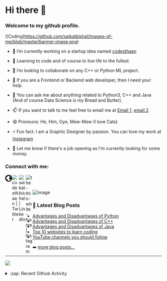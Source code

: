 # Hi there 👋
### Welcome to my github profile.

![Coding]https://github.com/saikatbishal/Images-of-me/blob/master/banner-image.png)

- 🔭 I’m currently working on a startup idea named [codesthaan](https://www.codesthaan.com)

- 🌱 Learning to code and of course to live life to the fullest.

- 👯 I’m looking to collaborate on any C++ or Python ML project.

- 🤔 If you are a Frontend or Backend web developer, then I need your help.

- 💬 You can ask me about anything related to Python3, C++ and Java
      (And of course Data Science is my Bread and Butter).
      
- 📫 If you want to talk to me feel free to email me at [Email 1](saikat.bishal786@gmail.com), [email 2](saikatbishal@codesthaan.com)

- 😄 Pronouns:  He, Him, Oye, Mew-Mew (I love Cats)

- ⚡ Fun fact: I am a Graphic Designer by passion. You can love my work at [Instagram](https://www.instagram.com/the_thin_white_frame/)

- 🎁 Let me know if there's a job opening as I'm currently looking for some money.

### Connect with me:

[<img align="left" alt="codesthaan.com" width="22px" src="https://raw.githubusercontent.com/iconic/open-iconic/master/svg/globe.svg" />][website]
[<img align="left" alt="codesthaan | Twitter" width="22px" src="https://cdn.jsdelivr.net/npm/simple-icons@v3/icons/twitter.svg" />][twitter]
[<img align="left" alt="saikat bishal | LinkedIn" width="22px" src="https://cdn.jsdelivr.net/npm/simple-icons@v3/icons/linkedin.svg" />][linkedin]
[<img align="left" alt="the-thin-white-frame | Instagram" width="22px" src="https://cdn.jsdelivr.net/npm/simple-icons@v3/icons/instagram.svg" />][instagram]

<br />
<br />


![image](https://github.com/saikatbishal/Images-of-me/blob/master/dino.gif)
### 📕 Latest Blog Posts

<!-- BLOG-POST-LIST:START -->
- [Advantages and Disadvantages of Python](https://codesthaan.com/advantages-and-disadvantages-of-python-why-it-is-important/)
- [Advantages and Disadvantages of C++](https://codesthaan.com/pros-and-cons-of-c/)
- [Advantages and Disadvantages of Java](https://codesthaan.com/advantages-and-disadvantages-of-java-and-why-you-should-embrace-it/)
- [Top 10 websites to learn coding](https://codesthaan.com/my-top-10-websites-for-data-science/)
- [YouTube channels you should follow](https://codesthaan.com/youtube-channels-you-should-follow/)
<!-- BLOG-POST-LIST:END -->

➡️ [more blog posts...](https://codesthaan.com/blog/)

---
<img src = "https://github-readme-stats.vercel.app/api?username=saikatbishal&&show_icons=true&title_color=ffffff&icon_color=bb2acf&text_color=daf7dc&bg_color=151515"></img>
<details>
  <summary>:zap: Recent Github Activity</summary>
  
<!--START_SECTION:activity-->
1. 🗣 Commented on [#249](https://github.com//abhisheknaiidu/awesome-github-profile-readme/issues/249) in [abhisheknaiidu/awesome-github-profile-readme](https://github.com//abhisheknaiidu/awesome-github-profile-readme)
2. 🗣 Commented on [#249](https://github.com//abhisheknaiidu/awesome-github-profile-readme/issues/249) in [abhisheknaiidu/awesome-github-profile-readme](https://github.com//abhisheknaiidu/awesome-github-profile-readme)
3. 💪 Opened PR [#249](https://github.com//abhisheknaiidu/awesome-github-profile-readme/pull/249) in [abhisheknaiidu/awesome-github-profile-readme](https://github.com//abhisheknaiidu/awesome-github-profile-readme)
4. ❗️ Closed issue [#9](https://github.com//jamesgeorge007/github-activity-readme/issues/9) in [jamesgeorge007/github-activity-readme](https://github.com//jamesgeorge007/github-activity-readme)
5. 🗣 Commented on [#9](https://github.com//jamesgeorge007/github-activity-readme/issues/9) in [jamesgeorge007/github-activity-readme](https://github.com//jamesgeorge007/github-activity-readme)
<!--END_SECTION:activity-->

</details>


[website]: https://codesthaan.com
[twitter]: https://twitter.com/codesthaan
[instagram]: https://www.instagram.com/the_thin_white_frame/
[linkedin]: https://linkedin.com/in/saikat-bishal-analyst/
